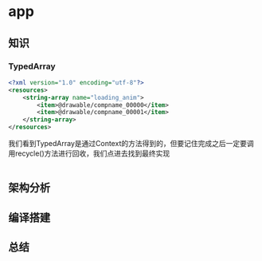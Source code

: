 # app

## 知识
### TypedArray
```xml
<?xml version="1.0" encoding="utf-8"?>                                                                                                 
<resources>
    <string-array name="loading_anim">
        <item>@drawable/compname_00000</item>
        <item>@drawable/compname_00001</item>
    </string-array>
</resources>
```

我们看到TypedArray是通过Context的方法得到的，但要记住完成之后一定要调用recycle()方法进行回收，我们点进去找到最终实现
```java

```


## 架构分析
## 编译搭建
## 总结

